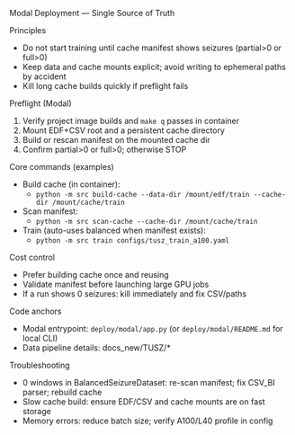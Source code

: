 Modal Deployment — Single Source of Truth

Principles
- Do not start training until cache manifest shows seizures (partial>0 or full>0)
- Keep data and cache mounts explicit; avoid writing to ephemeral paths by accident
- Kill long cache builds quickly if preflight fails

Preflight (Modal)
1) Verify project image builds and `make q` passes in container
2) Mount EDF+CSV root and a persistent cache directory
3) Build or rescan manifest on the mounted cache dir
4) Confirm partial>0 or full>0; otherwise STOP

Core commands (examples)
- Build cache (in container):
  - `python -m src build-cache --data-dir /mount/edf/train --cache-dir /mount/cache/train`
- Scan manifest:
  - `python -m src scan-cache --cache-dir /mount/cache/train`
- Train (auto-uses balanced when manifest exists):
  - `python -m src train configs/tusz_train_a100.yaml`

Cost control
- Prefer building cache once and reusing
- Validate manifest before launching large GPU jobs
- If a run shows 0 seizures: kill immediately and fix CSV/paths

Code anchors
- Modal entrypoint: `deploy/modal/app.py` (or `deploy/modal/README.md` for local CLI)
- Data pipeline details: docs_new/TUSZ/*

Troubleshooting
- 0 windows in BalancedSeizureDataset: re-scan manifest; fix CSV_BI parser; rebuild cache
- Slow cache build: ensure EDF/CSV and cache mounts are on fast storage
- Memory errors: reduce batch size; verify A100/L40 profile in config

